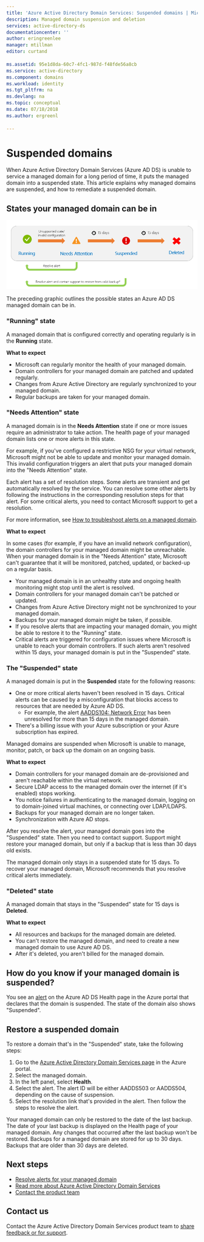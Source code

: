 ```yaml
---
title: 'Azure Active Directory Domain Services: Suspended domains | Microsoft Docs'
description: Managed domain suspension and deletion
services: active-directory-ds
documentationcenter: ''
author: eringreenlee
manager: mtillman
editor: curtand

ms.assetid: 95e1d8da-60c7-4fc1-987d-f48fde56a8cb
ms.service: active-directory
ms.component: domains
ms.workload: identity
ms.tgt_pltfrm: na
ms.devlang: na
ms.topic: conceptual
ms.date: 07/18/2018
ms.author: ergreenl

---
```

# Suspended domains
When Azure Active Directory Domain Services (Azure AD DS) is unable to service a managed domain for a long period of time, it puts the managed domain into a suspended state. This article explains why managed domains are suspended, and how to remediate a suspended domain.


## States your managed domain can be in

![Suspended domain timeline](media\active-directory-domain-services-suspension\suspension-timeline.PNG)

The preceding graphic outlines the possible states an Azure AD DS managed domain can be in.

### "Running" state
A managed domain that is configured correctly and operating regularly is in the **Running** state.

**What to expect**
* Microsoft can regularly monitor the health of your managed domain.
* Domain controllers for your managed domain are patched and updated regularly.
* Changes from Azure Active Directory are regularly synchronized to your managed domain.
* Regular backups are taken for your managed domain.


### "Needs Attention" state
A managed domain is in the **Needs Attention** state if one or more issues require an administrator to take action. The health page of your managed domain lists one or more alerts in this state. 

For example, if you've configured a restrictive NSG for your virtual network, Microsoft might not be able to update and monitor your managed domain. This invalid configuration triggers an alert that puts your managed domain into the "Needs Attention" state.

Each alert has a set of resolution steps. Some alerts are transient and get automatically resolved by the service. You can resolve some other alerts by following the instructions in the corresponding resolution steps for that alert. For some critical alerts, you need to contact Microsoft support to get a resolution.

For more information, see [How to troubleshoot alerts on a managed domain](active-directory-ds-troubleshoot-alerts.md).

**What to expect**

In some cases (for example, if you have an invalid network configuration), the domain controllers for your managed domain might be unreachable. When your managed domain is in the "Needs Attention" state, Microsoft can't guarantee that it will be monitored, patched, updated, or backed-up on a regular basis.

* Your managed domain is in an unhealthy state and ongoing health monitoring might stop until the alert is resolved.
* Domain controllers for your managed domain can't be patched or updated.
* Changes from Azure Active Directory might not be synchronized to your managed domain.
* Backups for your managed domain might be taken, if possible.
* If you resolve alerts that are impacting your managed domain, you might be able to restore it to the "Running" state.
* Critical alerts are triggered for configuration issues where Microsoft is unable to reach your domain controllers. If such alerts aren't resolved within 15 days, your managed domain is put in the "Suspended" state.


### The "Suspended" state
A managed domain is put in the **Suspended** state for the following reasons:

* One or more critical alerts haven't been resolved in 15 days. Critical alerts can be caused by a misconfiguration that blocks access to resources that are needed by Azure AD DS.
    * For example, the alert [AADDS104: Network Error](active-directory-ds-troubleshoot-nsg.md) has been unresolved for more than 15 days in the managed domain.
* There's a billing issue with your Azure subscription or your Azure subscription has expired.

Managed domains are suspended when Microsoft is unable to manage, monitor, patch, or back up the domain on an ongoing basis.

**What to expect**
* Domain controllers for your managed domain are de-provisioned and aren't reachable within the virtual network.
* Secure LDAP access to the managed domain over the internet (if it's enabled) stops working.
* You notice failures in authenticating to the managed domain, logging on to domain-joined virtual machines, or connecting over LDAP/LDAPS.
* Backups for your managed domain are no longer taken.
* Synchronization with Azure AD stops.

After you resolve the alert, your managed domain goes into the "Suspended" state. Then you need to contact support.
Support might restore your managed domain, but only if a backup that is less than 30 days old exists.

The managed domain only stays in a suspended state for 15 days. To recover your managed domain, Microsoft recommends that you resolve critical alerts immediately.


### "Deleted" state
A managed domain that stays in the "Suspended" state for 15 days is **Deleted**.

**What to expect**
* All resources and backups for the managed domain are deleted.
* You can't restore the managed domain, and need to create a new managed domain to use Azure AD DS.
* After it's deleted, you aren't billed for the managed domain.


## How do you know if your managed domain is suspended?
You see an [alert](active-directory-ds-troubleshoot-alerts.md) on the Azure AD DS Health page in the Azure portal that declares that the domain is suspended. The state of the domain also shows "Suspended".


## Restore a suspended domain
To restore a domain that's in the "Suspended" state, take the following steps:

1. Go to the [Azure Active Directory Domain Services page](https://portal.azure.com/#blade/HubsExtension/Resources/resourceType/Microsoft.AAD%2FdomainServices) in the Azure portal.
2. Select the managed domain.
3. In the left panel, select **Health**.
4. Select the alert. The alert ID will be either AADDS503 or AADDS504, depending on the cause of suspension.
5. Select the resolution link that's provided in the alert. Then follow the steps to resolve the alert.

Your managed domain can only be restored to the date of the last backup. The date of your last backup is displayed on the Health page of your managed domain. Any changes that occurred after the last backup won't be restored. Backups for a managed domain are stored for up to 30 days. Backups that are older than 30 days are deleted.


## Next steps
- [Resolve alerts for your managed domain](active-directory-ds-troubleshoot-alerts.md)
- [Read more about Azure Active Directory Domain Services](active-directory-ds-overview.md)
- [Contact the product team](active-directory-ds-contact-us.md)

## Contact us
Contact the Azure Active Directory Domain Services product team to [share feedback or for support](active-directory-ds-contact-us.md).
